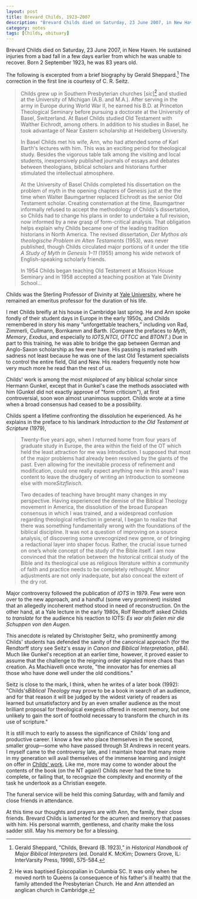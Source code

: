 ```yaml
---
layout: post
title: Brevard Childs, 1923–2007
description: "Brevard Childs died on Saturday, 23 June 2007, in New Haven. This is my tribute."
category: notes
tags: [Childs, obituary]
---
```


Brevard Childs died on Saturday, 23 June 2007, in New Haven. He
sustained injuries from a bad fall in a few days earlier from which he
was unable to recover. Born 2 September 1923, he was 83 years old.

The following is excerpted from a brief biography by Gerald  Sheppard.[^article]
The correction in the first line is courtesy of C. R. Seitz.

[^article]: Gerald Sheppard, "Childs, Brevard (B. 1923)," in *Historical Handbook of Major Biblical Interpreters* (ed. Donald K. McKim; Downers Grove, IL: InterVarsity Press, 1998), 575-584.

> Childs grew up in Southern Presbyterian churches \[*sic*\][^sic] and
> studied at the University of Michigan (A.B. and M.A.).
> After serving in the army in Europe during World War II, he earned his
> B.D. at Princeton Theological Seminary before pursuing a doctorate at
> the University of Basel, Switzerland. At Basel Childs studied Old
> Testament with Walther Eichrodt, among others. In addition to his
> studies in Basel, he took advantage of Near Eastern scholarship at
> Heidelberg University.
>
> In Basel Childs met his wife, Ann, who had attended some of Karl
> Barth's lectures with him. This was an exciting period for theological
> study. Besides the vigorous table talk among the visiting and local
> students, inexpensively published journals of essays and debates
> between theologians, biblical scholars and historians further
> stimulated the intellectual atmosphere.
>
> At the University of Basel Childs completed his dissertation on the
> problem of myth in the opening chapters of Genesis just at the the
> time when Walter Baumgartner replaced Eichrodt as the senior Old
> Testament scholar. Creating consternation at the time, Baumgartner
> informally refused to accept the methodology of Childs's dissertation,
> so Childs had to change his plans in order to undertake a full
> revision, now informed by a new grasp of form-critical analysis. That
> obligation helps explain why Childs became one of the leading
> tradition historians in North America. The revised dissertation, *Der
> Mythos als theologische Problem im Alten Testaments* (1953), was never
> published, though Childs circulated major portions of it under the
> title *A Study of Myth in Genesis 1–11* (1955) among his wide network
> of English-speaking scholarly friends.
>
> In 1954 Childs began teaching Old Testament at Mission House Seminary
> and in 1958 accepted a teaching position at Yale Divinity School...

[^sic]: He was baptised Episcopalian in Columbia SC. It was only when he moved north to Queens (a consequence of his father's ill health) that the family attended the Presbyterian Church. He and Ann attended an anglican church in Cambridge.

Childs was the Sterling Professor of Divinity at [Yale
University](http://www.yale.edu/religiousstudies/facultypages/childs.html),
where he remained an emeritus professor for the duration of his life.

I met Childs breifly at his house in Cambridge last spring. He and Ann
spoke fondly of their student days in Europe in the early 1950s, and
Childs remembered in story his many “unforgettable teachers,” including
von Rad, Zimmerli, Cullmann, Bornkamm and Barth. (Compare the prefaces
to *Myth*, *Memory*, *Exodus*, and especially to *IOTS*,*NTCI*, *OTTCC*
and *BTONT*.) Due in part to this training, he was able to bridge the
gap between German and Anglo-Saxon scholarship as few ever have. His
passing is marked with sadness not least because he was one of the last
Old Testament specialists to control the entire field, Old and New. His
readers frequently note how very much more he read than the rest of us.

Childs' work is among the most *misplaced* of any biblical scholar since
Hermann Gunkel, except that in Gunkel's case the methods associated with
him (Gunkel did not exactly approve of "form criticism"), at first
controversial, soon won almost unanimous support. Childs wrote at a time
when a broad consensus had ceased to be a possibility.

Childs spent a lifetime confronting the dissolution he experienced. As
he explains in the preface to his landmark *Introduction to the Old
Testament at Scripture* (1979),

> Twenty-five years ago, when I returned home from four years of
> graduate study in Europe, the area within the field of the OT which
> held the least attraction for me was Introduction. I supposed that
> most of the major problems had already been resolved by the giants of
> the past. Even allowing for the inevitable process of refinement and
> modification, could one really expect anything new in this area? I was
> content to leave the drudgery of writing an Introduction to someone
> else with more*Sitzfleisch*.
>
> Two decades of teaching have brought many changes in my perspective.
> Having experienced the demise of the Biblical Theology movement in
> America, the dissolution of the broad European consensus in which I
> was trained, and a widespread confusion regarding theological
> reflection in general, I began to realize that there was something
> fundamentally wrong with the foundations of the biblical discipline.
> It was not a question of improving on a source analysis, of
> discovering some unrecognized new genre, or of bringing a redactional
> layer into shaper focus. Rather, the crucial issue turned on one’s
> whole concept of the study of the Bible itself. I am now convinced
> that the relation between the historical critical study of the Bible
> and its theological use as religious literature within a community of
> faith and practice needs to be completely rethought. Minor adjustments
> are not only inadequate, but also conceal the extent of the dry rot.


Major controversy followed the publication of *IOTS* in 1979. Few were
won over to the new approach, and a handful (some very prominent)
insisted that an allegedly incoherent method stood in need of
reconstruction. On the other hand, at a Yale lecture in the early 1980s,
Rolf Rendtorff asked Childs to *translate* for the audience his reaction
to IOTS: *Es war als fielen mir die Schuppen von den Augen*.

This anecdote is related by Christopher Seitz, who prominently among
Childs' students has defended the sanity of the canonical approach (for
the Rendtorff story see Seitz's essay in *Canon and Biblical
Interpretation*, p84). Much like Gunkel's reception at an earlier time,
however, it proved easier to assume that the challenge to the reigning
order signaled more chaos than creation. As Machiavelli once wrote, "the
innovator has for enemies all those who have done well under the old
conditions."

Seitz is close to the mark, I think, when he writes of a later book
(1992): "Childs's*Biblical Theology* may prove to be a book in search of
an audience, and for that reason it will be judged by the widest variety
of readers as learned but unsatisfactory and by an even smaller audience
as the most brilliant proposal for theological exegesis offered in
recent memory, but one unlikely to gain the sort of foothold necessary
to transform the church in its use of scripture."

It is still much to early to assess the significance of Childs' long and
productive career. I know a few who place themselves in the second,
smaller group—some who have passed through St Andrews in recent years. I
myself came to the controversy late, and I maintain hope that many more
in my generation will avail themselves of the immense learning and
insight on offer in [Childs'
work](http://www.danieldriver.com/(null)/(null) "Childs&apos; Works").
Like me, more may come to wonder about the contents of the book (on the
NT again!) Childs never had the time to complete, or failing that, to
recognize the complexity and enormity of the task he undertook as a
Christian exegete.

The funeral service will be held this coming Saturday, with and family
and close friends in attendance.

At this time our thoughts and prayers are with Ann, the family, their
close friends. Brevard Childs is lamented for the acumen and memory that
passes with him. His personal warmth, gentleness, and charity make the
loss sadder still. May his memory be for a
blessing.